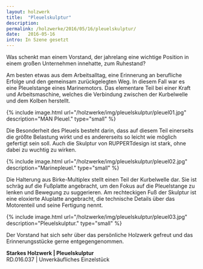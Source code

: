 ```yaml
---
layout: holzwerk
title:  "Pleuelskulptur"
description: 
permalink: /holzwerke/2016/05/16/pleuelskulptur/
date:   2016-05-16
intro: In Szene gesetzt
---
```






Was schenkt man einem Vorstand, 
der jahrelang eine wichtige Position in einem großen Unternehmen innehatte, zum Ruhestand? 

Am besten etwas aus dem Arbeitsalltag, eine Erinnerung an berufliche Erfolge und den gemeinsam zurückgelegten Weg.
In diesem Fall war es eine Pleuelstange eines Marinemotors. 
Das elementare Teil bei einer Kraft und Arbeitsmaschine, 
welches die Verbindung zwischen der Kurbelwelle und dem Kolben herstellt. 

{% include image.html url="/holzwerke/img/pleuelskulptur/pleuel01.jpg" description="MAN Pleuel." type="small" %}

Die Besonderheit des Pleuels besteht darin, 
dass auf diesem Teil einerseits die größte Belastung wirkt und es andererseits so leicht wie möglich gefertigt sein soll. 
Auch die Skulptur von RUPPERTdesign ist stark, ohne dabei zu wuchtig zu wirken.

{% include image.html url="/holzwerke/img/pleuelskulptur/pleuel02.jpg" description="Marinepleuel." type="small" %}

Die Halterung aus Birke-Multiplex stellt einen Teil der Kurbelwelle dar. 
Sie ist schräg auf die Fußplatte angebracht, um den Fokus auf die Pleuelstange zu lenken und Bewegung zu suggerieren.
Am rechteckigen Fuß der Skulptur ist eine eloxierte Aluplatte angebracht,
die technische Details über das Motorenteil und seine Fertigung nennt. 

{% include image.html url="/holzwerke/img/pleuelskulptur/pleuel03.jpg" description="Pleuelskulptur." type="small" %}


Der Vorstand hat sich sehr über das persönliche Holzwerk gefreut und das Erinnerungsstücke gerne entgegengenommen.

	
**Starkes Holzwerk \| Pleuelskulptur**       
RD.016.037  \| 	Unverkäufliches Einzelstück